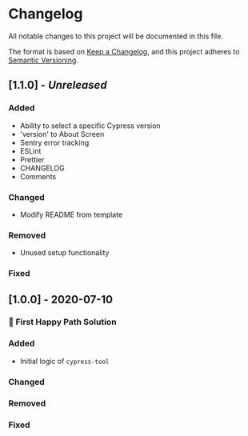 # Changelog

All notable changes to this project will be documented in this file.

The format is based on [Keep a Changelog](https://keepachangelog.com/en/1.0.0/),
and this project adheres to [Semantic Versioning](https://semver.org/spec/v2.0.0.html).

## [1.1.0] - _Unreleased_

### Added

- Ability to select a specific Cypress version
- 'version' to About Screen
- Sentry error tracking
- ESLint
- Prettier
- CHANGELOG
- Comments

### Changed

- Modify README from template

### Removed

- Unused setup functionality

### Fixed

## [1.0.0] - 2020-07-10

### 🚀 First Happy Path Solution

### Added

- Initial logic of `cypress-tool`

### Changed

### Removed

### Fixed
